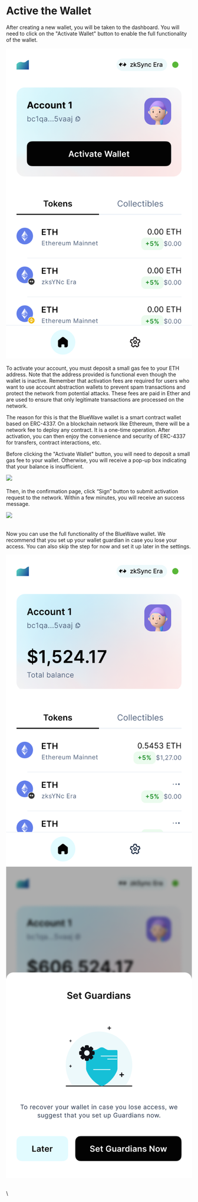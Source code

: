 # Active the Wallet

After creating a new wallet, you will be taken to the dashboard. You will need to click on the "Activate Wallet" button to enable the full functionality of the wallet.

![](<../.gitbook/assets/image (3) (1).png>)

To activate your account, you must deposit a small gas fee to your ETH address. Note that the address provided is functional even though the wallet is inactive. Remember that activation fees are required for users who want to use account abstraction wallets to prevent spam transactions and protect the network from potential attacks. These fees are paid in Ether and are used to ensure that only legitimate transactions are processed on the network.

The reason for this is that the BlueWave wallet is a smart contract wallet based on ERC-4337. On a blockchain network like Ethereum, there will be a network fee to deploy any contract. It is a one-time operation. After activation, you can then enjoy the convenience and security of ERC-4337 for transfers, contract interactions, etc.

Before clicking the "Activate Wallet" button,  you will need to deposit a small gas fee to your wallet. Otherwise, you will receive a pop-up box indicating that your balance is insufficient.

![](https://lh4.googleusercontent.com/8BerENXEhUEs3BVTiC8JA5G0QoLI6aSKsj-Iak6ARP3bgtTeNEk4fmoPf8Vi\_GsDR5Bn0tlV6mjRwt2LRkeYTzLLW6z835BtwwkHErPYCnptbPZ8cI937pZ5Lrc8w0Z4a8dI-z0Yx-cQtBzeZkjBpRY)\
\
Then, in the confirmation page, click “Sign” button to submit activation request to the network. Within a few minutes, you will receive an success message.

![](https://lh4.googleusercontent.com/sPOoQhoMb5rDIq2-q9zdRhu8yYtWzEA41AggxtAIN7JSHaMY28eCwdZmVcBXeVVzNsscT6frHwYLsZrISNP1enUlcNreZog3sIAcIinxZOvOSK5DoU3ch-GMGipYnjMF4zDWhPNGTvpixJxqek1u2ec)

\
Now you can use the full functionality of the BlueWave wallet. We recommend that you set up your wallet guardian in case you lose your access. You can also skip the step for now and set it up later in the settings.

![](<../.gitbook/assets/image (4) (1).png>)![](<../.gitbook/assets/image (5) (1).png>)

\
\

